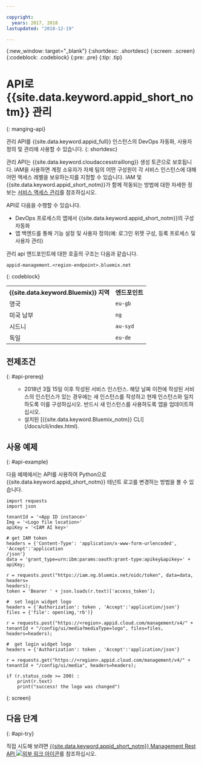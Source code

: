 ```yaml
---

copyright:
  years: 2017, 2018
lastupdated: "2018-12-19"

---
```


{:new_window: target="_blank"}
{:shortdesc: .shortdesc}
{:screen: .screen}
{:codeblock: .codeblock}
{:pre: .pre}
{:tip: .tip}

# API로 {{site.data.keyword.appid_short_notm}} 관리
{: manging-api}

관리 API를 {{site.data.keyword.appid_full}} 인스턴스의 DevOps 자동화, 사용자 정의 및 관리에 사용할 수 있습니다.
{: shortdesc}

관리 API는 {{site.data.keyword.cloudaccesstraillong}} 생성 토큰으로 보호됩니다. IAM을 사용하면 계정 소유자가 자체 팀의 어떤 구성원이 각 서비스 인스턴스에 대해 어떤 액세스 레벨을 보유하는지를 지정할 수 있습니다. IAM 및 {{site.data.keyword.appid_short_notm}}가 함께 작동되는 방법에 대한 자세한 정보는 [서비스 액세스 관리](/docs/services/appid/iam.html)를 참조하십시오.

API로 다음을 수행할 수 있습니다.
* DevOps 프로세스의 앱에서 {{site.data.keyword.appid_short_notm}}의 구성 자동화
* 앱 백엔드를 통해 기능 설정 및 사용자 정의(예: 로그인 위젯 구성, 등록 프로세스 및 사용자 관리)


관리 api 엔드포인트에 대한 호출의 구조는 다음과 같습니다.

```
appid-management.<region-endpoint>.bluemix.net
```
{: codeblock}


<table>
  <tr>
    <th>{{site.data.keyword.Bluemix}} 지역</th>
    <th>엔드포인트</th>
  </tr>
  <tr>
    <td>영국</td>
    <td><code>eu-gb</code></td>
  </tr>
  <tr>
    <td>미국 남부</td>
    <td><code>ng</code></td>
  </tr>
  <tr>
    <td>시드니</td>
    <td><code>au-syd</code></td>
  </tr>
  <tr>
    <td>독일</td>
    <td><code>eu-de</code></td>
  </tr>
</table>



## 전제조건
{: #api-prereq}

<ul><ul><li>2018년 3월 15일 이후 작성된 서비스 인스턴스. 해당 날짜 이전에 작성된 서비스의 인스턴스가 있는 경우에는 새 인스턴스를 작성하고 현재 인스턴스와 일치하도록 이를 구성하십시오. 반드시 새 인스턴스를 사용하도록 앱을 업데이트하십시오.</li>
<li>설치된 [{{site.data.keyword.Bluemix_notm}} CLI](/docs/cli/index.html).</li></ul></ul>

## 사용 예제
{: #api-example}

다음 예제에서는 API를 사용하여 Python으로 {{site.data.keyword.appid_short_notm}} 테넌트 로고를 변경하는 방법을 볼 수 있습니다.

```
import requests
import json

tenantId = '<App ID instance>'
Img = '<Logo file location>'
apiKey = '<IAM AI key>'

# get IAM token
headers = {'Content-Type': 'application/x-www-form-urlencoded', 'Accept':'application
/json'}
data = 'grant_type=urn:ibm:params:oauth:grant-type:apikey&apikey=' + apiKey;

r = requests.post("https://iam.ng.bluemix.net/oidc/token", data=data, headers=
headers);
token = 'Bearer ' + json.loads(r.text)['access_token'];

#  set login widget logo
headers = {'Authorization': token , 'Accept':'application/json'}
files = {'file': open(img,'rb')}

r = requests.post("https://<region>.appid.cloud.com/management/v4/" + tenantId + "/config/ui/media?mediaType=logo", files=files, headers=headers);

#  get login widget logo
headers = {'Authorization': token , 'Accept':'application/json'}

r = requests.get("https://<region>.appid.cloud.com/management/v4/" + tenantId + "/config/ui/media", headers=headers);

if (r.status_code >= 200) :
    print(r.text)
    print("success! the logo was changed")
```
{: screen}


## 다음 단계
{: #api-try}

직접 시도해 보려면 <a href="https://appid-management.ng.bluemix.net/swagger-ui/
" target="_blank">{{site.data.keyword.appid_short_notm}} Management Rest API <img src="../../icons/launch-glyph.svg" alt="외부 링크 아이콘"></a>를 참조하십시오.
